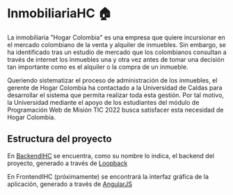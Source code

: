 # InmobiliariaHC 🏠

La inmobiliaria "Hogar Colombia" es una empresa que quiere incursionar en el mercado colombiano de la venta y alquiler de inmuebles. Sin embargo, se ha identificado tras un estudio de mercado que los colombianos consultan a través de internet los inmuebles una y otra vez antes de tomar una decisión tan importante como es el alquiler o la compra de un inmueble.

Queriendo sistematizar el proceso de administración de los inmuebles, el gerente de Hogar Colombia ha contactado a la Universidad de Caldas para desarrollar el sistema que permita realizar toda esta gestión. Por tal motivo, la Universidad mediante el apoyo de los estudiantes del módulo de Programación Web de Misión TIC 2022 busca satisfacer esta necesidad de Hogar Colombia.

## Estructura del proyecto

En [BackendIHC](https://github.com/Gr17Eq1/InmobiliariaHC/tree/main/BackendIHC) se encuentra, como su nombre lo indica, el backend del proyecto, generado a través de [Loopback](https://loopback.io/)

En FrontendIHC (próximamente) se encontrará la interfaz gráfica de la aplicación, generado a través de [AngularJS](https://angular.io/)

